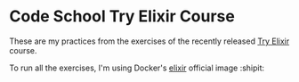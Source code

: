 # Code School Try Elixir Course

These are my practices from the exercises of the recently released [Try Elixir](http://campus.codeschool.com/courses/try-elixir) course.

To run all the exercises, I'm using Docker's [elixir](https://hub.docker.com/_/elixir/) official image :shipit:
